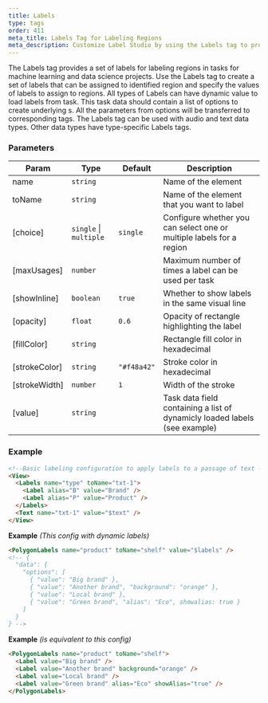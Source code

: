```yaml
---
title: Labels
type: tags
order: 411
meta_title: Labels Tag for Labeling Regions
meta_description: Customize Label Studio by using the Labels tag to provide a set of labels for labeling regions in tasks for machine learning and data science projects.
---
```


The Labels tag provides a set of labels for labeling regions in tasks for machine learning and data science projects. Use the Labels tag to create a set of labels that can be assigned to identified region and specify the values of labels to assign to regions.
All types of Labels can have dynamic value to load labels from task. This task data should contain a list of options to create underlying <Label>s. All the parameters from options will be transferred to corresponding tags.
The Labels tag can be used with audio and text data types. Other data types have type-specific Labels tags.

### Parameters

| Param | Type | Default | Description |
| --- | --- | --- | --- |
| name | <code>string</code> |  | Name of the element |
| toName | <code>string</code> |  | Name of the element that you want to label |
| [choice] | <code>single</code> \| <code>multiple</code> | <code>single</code> | Configure whether you can select one or multiple labels for a region |
| [maxUsages] | <code>number</code> |  | Maximum number of times a label can be used per task |
| [showInline] | <code>boolean</code> | <code>true</code> | Whether to show labels in the same visual line |
| [opacity] | <code>float</code> | <code>0.6</code> | Opacity of rectangle highlighting the label |
| [fillColor] | <code>string</code> |  | Rectangle fill color in hexadecimal |
| [strokeColor] | <code>string</code> | <code>&quot;#f48a42&quot;</code> | Stroke color in hexadecimal |
| [strokeWidth] | <code>number</code> | <code>1</code> | Width of the stroke |
| [value] | <code>string</code> |  | Task data field containing a list of dynamicly loaded labels (see example) |

### Example
```html
<!--Basic labeling configuration to apply labels to a passage of text -->
<View>
  <Labels name="type" toName="txt-1">
    <Label alias="B" value="Brand" />
    <Label alias="P" value="Product" />
  </Labels>
  <Text name="txt-1" value="$text" />
</View>
```
**Example** *(This config with dynamic labels)*  
```html
<PolygonLabels name="product" toName="shelf" value="$labels" />
<!-- {
  "data": {
    "options": [
      { "value": "Big brand" },
      { "value": "Another brand", "background": "orange" },
      { "value": "Local brand" },
      { "value": "Green brand", "alias": "Eco", showalias: true }
    ]
  }
} -->
```
**Example** *(is equivalent to this config)*  
```html
<PolygonLabels name="product" toName="shelf">
  <Label value="Big brand" />
  <Label value="Another brand" background="orange" />
  <Label value="Local brand" />
  <Label value="Green brand" alias="Eco" showAlias="true" />
</PolygonLabels>
```
